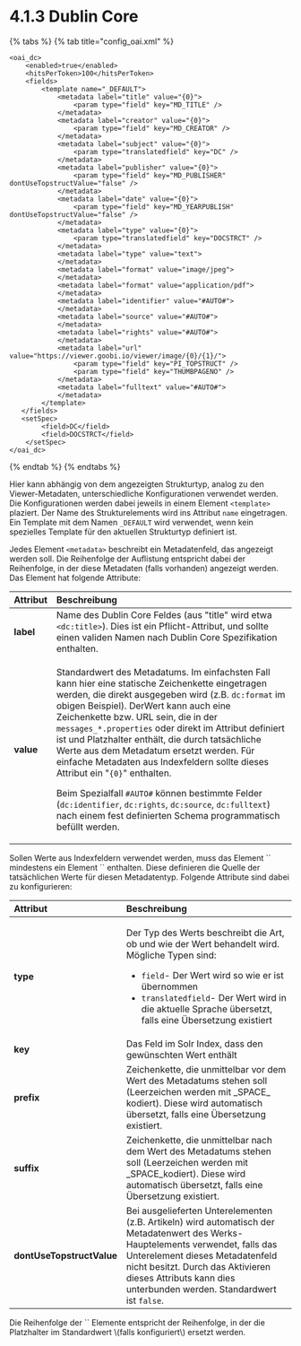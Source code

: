 # 4.1.3 Dublin Core

{% tabs %}
{% tab title="config\_oai.xml" %}
```markup
<oai_dc>
    <enabled>true</enabled>
    <hitsPerToken>100</hitsPerToken>
    <fields>
        <template name="_DEFAULT">
            <metadata label="title" value="{0}">
                <param type="field" key="MD_TITLE" />
            </metadata>
            <metadata label="creator" value="{0}">
                <param type="field" key="MD_CREATOR" />
            </metadata>
            <metadata label="subject" value="{0}">
                <param type="translatedfield" key="DC" />
            </metadata>
            <metadata label="publisher" value="{0}">
                <param type="field" key="MD_PUBLISHER" dontUseTopstructValue="false" />
            </metadata>
            <metadata label="date" value="{0}">
                <param type="field" key="MD_YEARPUBLISH" dontUseTopstructValue="false" />
            </metadata>
            <metadata label="type" value="{0}">
                <param type="translatedfield" key="DOCSTRCT" />
            </metadata>
            <metadata label="type" value="text">
            </metadata>
            <metadata label="format" value="image/jpeg">
            </metadata>
            <metadata label="format" value="application/pdf">
            </metadata>
            <metadata label="identifier" value="#AUTO#">
            </metadata>
            <metadata label="source" value="#AUTO#">
            </metadata>
            <metadata label="rights" value="#AUTO#">
            </metadata>
            <metadata label="url" value="https://viewer.goobi.io/viewer/image/{0}/{1}/">
                <param type="field" key="PI_TOPSTRUCT" />
                <param type="field" key="THUMBPAGENO" />
            </metadata>
            <metadata label="fulltext" value="#AUTO#">
            </metadata>
        </template>
   </fields>
   <setSpec>
        <field>DC</field>
        <field>DOCSTRCT</field>
    </setSpec>
</oai_dc>
```
{% endtab %}
{% endtabs %}

Hier kann abhängig von dem angezeigten Strukturtyp, analog zu den Viewer-Metadaten, unterschiedliche Konfigurationen verwendet werden. Die Konfigurationen werden dabei jeweils in einem Element `<template>` plaziert. Der Name des Strukturelements wird ins Attribut `name` eingetragen. Ein Template mit dem Namen `_DEFAULT` wird verwendet, wenn kein spezielles Template für den aktuellen Strukturtyp definiert ist.

Jedes Element `<metadata>` beschreibt ein Metadatenfeld, das angezeigt werden soll. Die Reihenfolge der Auflistung entspricht dabei der Reihenfolge, in der diese Metadaten \(falls vorhanden\) angezeigt werden. Das Element hat folgende Attribute:

<table>
  <thead>
    <tr>
      <th style="text-align:left"><b>Attribut</b>
      </th>
      <th style="text-align:left">Beschreibung</th>
    </tr>
  </thead>
  <tbody>
    <tr>
      <td style="text-align:left"><b>label</b>
      </td>
      <td style="text-align:left">Name des Dublin Core Feldes (aus &quot;title&quot; wird etwa <code>&lt;dc:title&gt;</code>).
        Dies ist ein Pflicht-Attribut, und sollte einen validen Namen nach Dublin
        Core Spezifikation enthalten.</td>
    </tr>
    <tr>
      <td style="text-align:left"><b>value</b>
      </td>
      <td style="text-align:left">
        <p>Standardwert des Metadatums. Im einfachsten Fall kann hier eine statische
          Zeichenkette eingetragen werden, die direkt ausgegeben wird (z.B. <code>dc:format</code> im
          obigen Beispiel). DerWert kann auch eine Zeichenkette bzw. URL sein, die
          in der <code>messages_*.properties</code> oder direkt im Attribut definiert
          ist und Platzhalter enth&#xE4;lt, die durch tats&#xE4;chliche Werte aus
          dem Metadatum ersetzt werden. F&#xFC;r einfache Metadaten aus Indexfeldern
          sollte dieses Attribut ein &quot;<code>{0}</code>&quot; enthalten.</p>
        <p>Beim Spezialfall <code>#AUTO#</code> k&#xF6;nnen bestimmte Felder (<code>dc:identifier</code>, <code>dc:rights</code>, <code>dc:source</code>, <code>dc:fulltext</code>)
          nach einem fest definierten Schema programmatisch bef&#xFC;llt werden.</p>
      </td>
    </tr>
  </tbody>
</table>Sollen Werte aus Indexfeldern verwendet werden, muss das Element `<metadata>` mindestens ein Element `<param>` enthalten. Diese definieren die Quelle der tatsächlichen Werte für diesen Metadatentyp. Folgende Attribute sind dabei zu konfigurieren:

<table>
  <thead>
    <tr>
      <th style="text-align:left"><b>Attribut</b>
      </th>
      <th style="text-align:left">Beschreibung</th>
    </tr>
  </thead>
  <tbody>
    <tr>
      <td style="text-align:left"><b>type</b>
      </td>
      <td style="text-align:left">
        <p>Der Typ des Werts beschreibt die Art, ob und wie der Wert behandelt wird.
          M&#xF6;gliche Typen sind:</p>
        <ul>
          <li><code>field</code>- Der Wert wird so wie er ist &#xFC;bernommen</li>
          <li><code>translatedfield</code>- Der Wert wird in die aktuelle Sprache &#xFC;bersetzt,
            falls eine &#xDC;bersetzung existiert</li>
        </ul>
      </td>
    </tr>
    <tr>
      <td style="text-align:left"><b>key</b>
      </td>
      <td style="text-align:left">Das Feld im Solr Index, dass den gew&#xFC;nschten Wert enth&#xE4;lt</td>
    </tr>
    <tr>
      <td style="text-align:left"><b>prefix</b>
      </td>
      <td style="text-align:left">Zeichenkette, die unmittelbar vor dem Wert des Metadatums stehen soll
        (Leerzeichen werden mit _SPACE_ kodiert). Diese wird automatisch &#xFC;bersetzt,
        falls eine &#xDC;bersetzung existiert.</td>
    </tr>
    <tr>
      <td style="text-align:left"><b>suffix</b>
      </td>
      <td style="text-align:left">Zeichenkette, die unmittelbar nach dem Wert des Metadatums stehen soll
        (Leerzeichen werden mit _SPACE_kodiert). Diese wird automatisch &#xFC;bersetzt,
        falls eine &#xDC;bersetzung existiert.</td>
    </tr>
    <tr>
      <td style="text-align:left"><b>dontUseTopstructValue</b>
      </td>
      <td style="text-align:left">Bei ausgelieferten Unterelementen (z.B. Artikeln) wird automatisch der
        Metadatenwert des Werks-Hauptelements verwendet, falls das Unterelement
        dieses Metadatenfeld nicht besitzt. Durch das Aktivieren dieses Attributs
        kann dies unterbunden werden. Standardwert ist <code>false</code>.</td>
    </tr>
  </tbody>
</table>Die Reihenfolge der `<param>` Elemente entspricht der Reihenfolge, in der die Platzhalter im Standardwert \(falls konfiguriert\) ersetzt werden. 

